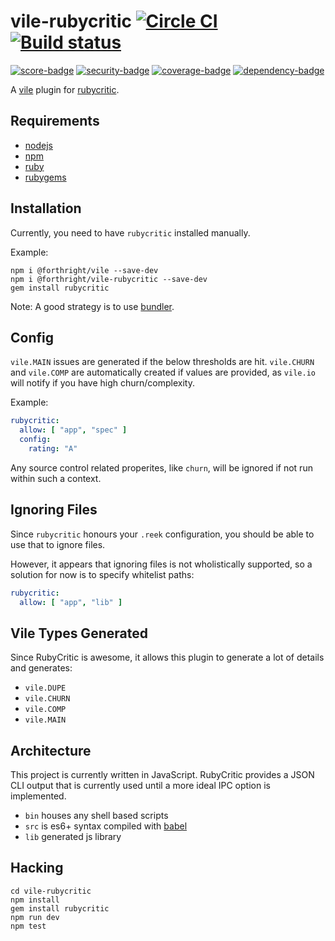 # vile-rubycritic [![Circle CI](https://circleci.com/gh/forthright/vile-rubycritic.svg?style=svg&circle-token=61a8841f037b8768d87856aef807feb441557a58)](https://circleci.com/gh/forthright/vile-rubycritic) [![Build status](https://ci.appveyor.com/api/projects/status/lmt7hdfluqp60cw3/branch/master?svg=true)](https://ci.appveyor.com/project/brentlintner/vile-rubycritic/branch/master)

[![score-badge](https://vile.io/api/v0/projects/vile-rubycritic/badges/score?token=USryyHar5xQs7cBjNUdZ)](https://vile.io/~brentlintner/vile-rubycritic) [![security-badge](https://vile.io/api/v0/projects/vile-rubycritic/badges/security?token=USryyHar5xQs7cBjNUdZ)](https://vile.io/~brentlintner/vile-rubycritic) [![coverage-badge](https://vile.io/api/v0/projects/vile-rubycritic/badges/coverage?token=USryyHar5xQs7cBjNUdZ)](https://vile.io/~brentlintner/vile-rubycritic) [![dependency-badge](https://vile.io/api/v0/projects/vile-rubycritic/badges/dependency?token=USryyHar5xQs7cBjNUdZ)](https://vile.io/~brentlintner/vile-rubycritic)

A [vile](https://vile.io) plugin for [rubycritic](https://github.com/whitesmith/rubycritic).

## Requirements

- [nodejs](http://nodejs.org)
- [npm](http://npmjs.org)
- [ruby](http://ruby-lang.org)
- [rubygems](http://rubygems.org)

## Installation

Currently, you need to have `rubycritic` installed manually.

Example:

    npm i @forthright/vile --save-dev
    npm i @forthright/vile-rubycritic --save-dev
    gem install rubycritic

Note: A good strategy is to use [bundler](http://bundler.io).

## Config

`vile.MAIN` issues are generated if the below thresholds
are hit. `vile.CHURN` and `vile.COMP` are automatically
created if values are provided, as `vile.io` will notify
if you have high churn/complexity.

Example:

```yml
rubycritic:
  allow: [ "app", "spec" ]
  config:
    rating: "A"
```

Any source control related properites, like `churn`, will be ignored
if not run within such a context.

## Ignoring Files

Since `rubycritic` honours your `.reek` configuration, you should be able
to use that to ignore files.

However, it appears that ignoring files is not wholistically supported,
so a solution for now is to specify whitelist paths:

```yml
rubycritic:
  allow: [ "app", "lib" ]
```

## Vile Types Generated

Since RubyCritic is awesome, it allows this plugin to generate a lot
of details and generates:

* `vile.DUPE`
* `vile.CHURN`
* `vile.COMP`
* `vile.MAIN`

## Architecture

This project is currently written in JavaScript. RubyCritic provides
a JSON CLI output that is currently used until a more ideal
IPC option is implemented.

- `bin` houses any shell based scripts
- `src` is es6+ syntax compiled with [babel](https://babeljs.io)
- `lib` generated js library

## Hacking

    cd vile-rubycritic
    npm install
    gem install rubycritic
    npm run dev
    npm test
